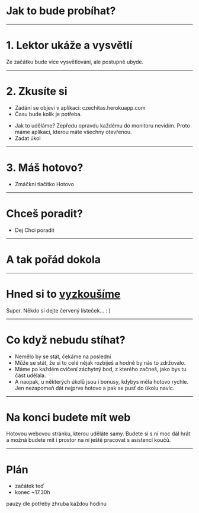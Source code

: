 <!-- .slide: data-state="c-slide-inter" -->
# Jak to bude probíhat?

---

# 1. Lektor ukáže a vysvětlí

>>>
Ze začátku bude více vysvětlování, ale postupně ubyde.

---

# 2. Zkusíte si

- Zadání se objeví v aplikaci: czechitas.herokuapp.com
- Času bude kolik je potřeba.


>>>
* Jak to uděláme? Zepředu opravdu každému do monitoru nevidím.
Proto máme aplikaci, kterou máte všechny otevřenou.
* Zadat úkol

---

# 3. Máš hotovo?

>>>
* Zmáčkni tlačítko Hotovo

---

# Chceš poradit?

>>>
* Dej Chci poradit

---

# A tak pořád dokola

---

<!-- .slide: data-state="c-slide-task" -->

# Hned si to <a href="https://czechitas.herokuapp.com/">vyzkoušíme</a>

>>>
Super. Někdo si dejte červený lísteček… : )

---

# Co když nebudu stíhat?

>>>
* Nemělo by se stát, čekáme na poslední
* Může se stát, že si to celé nějak rozbiješ a hodně by nás to zdržovalo.
* Máme po každém cvičení záchytný bod, z kterého začneš, jako bys tu část udělala.
* A naopak, u některých úkolů jsou i bonusy, kdybys měla hotovo rychle. Jen nezapomeň dát nejprve hotovo a pak se pusť do úkolu navíc.

---

# Na konci budete mít web

>>>
Hotovou webovou stránku, kterou uděláte samy.
Budete si s ní moc dál hrát a možná budete mít i prostor na ní ještě pracovat s asistencí koučů.

---

# Plán

- začátek teď
- konec ~17.30h

>>>
pauzy dle potřeby zhruba každou hodinu

<!-- .element: class="c-text-left" -->
